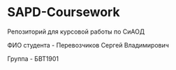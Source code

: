 # SAPD-Coursework
Репозиторий для курсовой работы по СиАОД

ФИО студента - Перевозчиков Сергей Владимирович

Группа - БВТ1901

